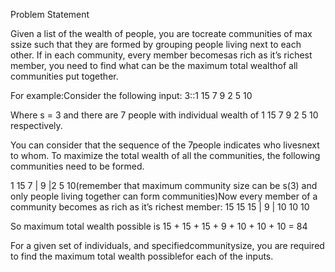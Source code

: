 Problem Statement 

Given a list of the wealth of people, you are tocreate communities of max ssize such that they are formed by grouping people living next to each other. If in each community, every member becomesas  rich  as  it’s  richest  member,  you  need  to  find  what  can  be  the  maximum  total  wealthof  all communities put together.

For example:Consider the following input: 3::1 15 7 9 2 5 10

Where s = 3 and there are 7 people with individual wealth of 1 15 7 9 2 5 10 respectively. 

You can consider that the sequence of the 7people indicates who livesnext to whom. To maximize the total wealth of all the communities, the following communities need to be formed.

1 15 7 | 9 |2 5 10(remember  that  maximum  community  size  can  be  s(3)  and  only  people  living together  can  form communities)Now every member of a community becomes as rich as it’s richest member: 15 15 15 | 9 | 10 10 10

So maximum total wealth possible is 15 + 15 + 15 + 9 + 10 + 10 + 10 = 84

For a given set of individuals, and specifiedcommunitysize, you are required to find the maximum total wealth possiblefor each of the inputs. 
